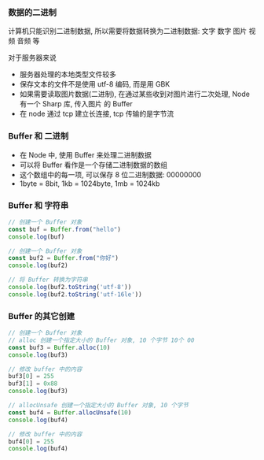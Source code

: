### 数据的二进制

计算机只能识别二进制数据, 所以需要将数据转换为二进制数据: 文字 数字 图片 视频 音频 等


对于服务器来说

- 服务器处理的本地类型文件较多
- 保存文本的文件不是使用 utf-8 编码, 而是用 GBK
- 如果需要读取图片数据(二进制), 在通过某些收到对图片进行二次处理, Node 有一个 Sharp 库, 传入图片 的 Buffer 
- 在 node 通过 tcp 建立长连接, tcp 传输的是字节流

### Buffer 和 二进制

- 在 Node 中, 使用 Buffer 来处理二进制数据
- 可以将 Buffer 看作是一个存储二进制数据的数组
- 这个数组中的每一项, 可以保存 8 位二进制数据: 00000000
- 1byte = 8bit, 1kb = 1024byte, 1mb = 1024kb


### Buffer 和 字符串

```js
// 创建一个 Buffer 对象
const buf = Buffer.from("hello")
console.log(buf)

// 创建一个 Buffer 对象
const buf2 = Buffer.from("你好")
console.log(buf2)

// 将 Buffer 转换为字符串
console.log(buf2.toString('utf-8'))
console.log(buf2.toString('utf-16le'))
```

### Buffer 的其它创建

```js
// 创建一个 Buffer 对象
// alloc 创建一个指定大小的 Buffer 对象, 10 个字节 10个 00
const buf3 = Buffer.alloc(10)
console.log(buf3)

// 修改 buffer 中的内容
buf3[0] = 255
buf3[1] = 0x88
console.log(buf3)

// allocUnsafe 创建一个指定大小的 Buffer 对象, 10 个字节
const buf4 = Buffer.allocUnsafe(10)
console.log(buf4)

// 修改 buffer 中的内容
buf4[0] = 255
console.log(buf4)
```